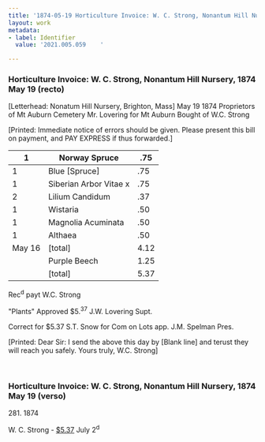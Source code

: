 ```yaml
---
title: '1874-05-19 Horticulture Invoice: W. C. Strong, Nonantum Hill Nursery, 2021.005.059    '
layout: work
metadata:
- label: Identifier
  value: '2021.005.059    '

---
```

<div class="pages">
<div id="page-1381346">
<h3><a name="page-1381346">Horticulture Invoice: W. C. Strong, Nonantum Hill Nursery, 1874 May 19 (recto)</a></h3>
<div class="page-content">
<p>[Letterhead: Nonatum Hill Nursery, Brighton, Mass]<span class='line-break'> </span><date when='1874-05-19'>May 19 1874</date><span class='line-break'> </span>Proprietors of Mt Auburn Cemetery<span class='line-break'> </span>Mr. Lovering for Mt Auburn <span class='line-break'> </span>Bought of W.C. Strong</p>
<p>[Printed: Immediate notice of errors should be given. Please present this bill on payment, and PAY EXPRESS if thus forwarded.]</p>
<p><table class='tabular'><thead><span class='line-break'> </span><tr><th>1</th> <th>Norway Spruce</th> <th>.75<span class='line-break'> </span></th></tr></thead> <tbody> <tr><td>1</td> <td>Blue [Spruce]</td> <td>.75</td> </tr> <tr><td>1</td> <td>Siberian Arbor Vitae x</td> <td>.75</td> </tr> <tr><td>2</td> <td>Lilium Candidum</td> <td>.37</td> </tr> <tr><td>1</td> <td>Wistaria</td> <td>.50</td> </tr> <tr><td>1</td> <td>Magnolia Acuminata</td> <td>.50</td> </tr> <tr><td>1</td> <td>Althaea</td> <td>.50</td> </tr> <tr><td>May 16</td> <td>[total]</td> <td>4.12</td> </tr> <tr><td/> <td>Purple Beech</td> <td>1.25</td> </tr> <tr><td/> <td>[total]</td> <td>5.37</td> </tr> </tbody> </table> Rec<sup>d</sup> payt<span class='line-break'> </span>W.C. Strong</p>
<p>"Plants"<span class='line-break'> </span>Approved $5.<sup>37</sup><span class='line-break'> </span>J.W. Lovering Supt.</p>
<p>Correct for $5.37<span class='line-break'> </span>S.T. Snow for Com on Lots<span class='line-break'> </span>app.<span class='line-break'> </span>J.M. Spelman<span class='line-break'> </span>Pres.</p>
<p>[Printed: Dear Sir:<span class='line-break'> </span>I send the above this day by [Blank line]<span class='line-break'> </span>and terust they will reach you safely.<span class='line-break'> </span>Yours truly, W.C. Strong]</p>
</div>
</div>
<br />
<div id="page-1381347">
<h3><a name="page-1381347">Horticulture Invoice: W. C. Strong, Nonantum Hill Nursery, 1874 May 19 (verso)</a></h3>
<div class="page-content">
<p>281.  1874</p>
<p>W. C. Strong -<span class='line-break'> </span><u>$5.37</u> July 2<sup>d</sup></p>
</div>
</div>
<br />
</div>
